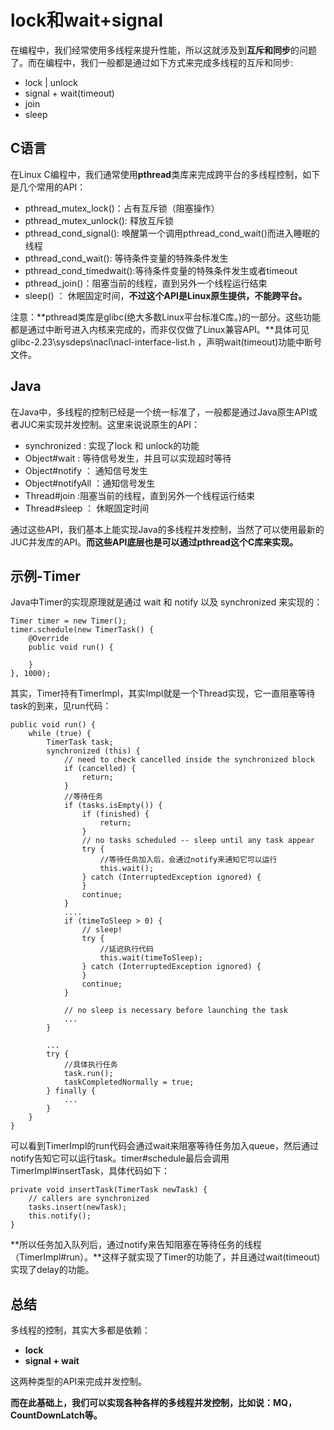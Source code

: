 # lock和wait+signal

在编程中，我们经常使用多线程来提升性能，所以这就涉及到**互斥和同步**的问题了。而在编程中，我们一般都是通过如下方式来完成多线程的互斥和同步:

* lock | unlock 
* signal + wait(timeout) 
* join
* sleep

## C语言

在Linux C编程中，我们通常使用**pthread**类库来完成跨平台的多线程控制，如下是几个常用的API：

* pthread_mutex_lock()：占有互斥锁（阻塞操作）
* pthread_mutex_unlock(): 释放互斥锁
* pthread_cond_signal(): 唤醒第一个调用pthread_cond_wait()而进入睡眠的线程
* pthread_cond_wait(): 等待条件变量的特殊条件发生
* pthread_cond_timedwait():等待条件变量的特殊条件发生或者timeout
* pthread_join()：阻塞当前的线程，直到另外一个线程运行结束
* sleep() ： 休眠固定时间，**不过这个API是Linux原生提供，不能跨平台。**

注意：**pthread类库是glibc(绝大多数Linux平台标准C库。)的一部分。这些功能都是通过中断号进入内核来完成的，而非仅仅做了Linux兼容API。**具体可见 glibc-2.23\sysdeps\nacl\nacl-interface-list.h ，声明wait(timeout)功能中断号文件。

## Java

在Java中，多线程的控制已经是一个统一标准了，一般都是通过Java原生API或者JUC来实现并发控制。这里来说说原生的API：

* synchronized : 实现了lock 和 unlock的功能
* Object#wait : 等待信号发生，并且可以实现超时等待
* Object#notify ： 通知信号发生
* Object#notifyAll ：通知信号发生
* Thread#join :阻塞当前的线程，直到另外一个线程运行结束
* Thread#sleep ： 休眠固定时间

通过这些API，我们基本上能实现Java的多线程并发控制，当然了可以使用最新的JUC并发库的API。**而这些API底层也是可以通过pthread这个C库来实现。**

## 示例-Timer

Java中Timer的实现原理就是通过 wait 和 notify 以及 synchronized  来实现的：

	Timer timer = new Timer();
	timer.schedule(new TimerTask() {
		@Override
		public void run() {

		}
	}, 1000);

其实，Timer持有TimerImpl，其实Impl就是一个Thread实现，它一直阻塞等待task的到来，见run代码：

	public void run() {
		while (true) {
			TimerTask task;
			synchronized (this) {
				// need to check cancelled inside the synchronized block
				if (cancelled) {
					return;
				}
				//等待任务
				if (tasks.isEmpty()) {
					if (finished) {
						return;
					}
					// no tasks scheduled -- sleep until any task appear
					try {
						//等待任务加入后，会通过notify来通知它可以运行
						this.wait();
					} catch (InterruptedException ignored) {
					}
					continue;
				}
				....
				if (timeToSleep > 0) {
					// sleep!
					try {
						//延迟执行代码
						this.wait(timeToSleep);
					} catch (InterruptedException ignored) {
					}
					continue;
				}

				// no sleep is necessary before launching the task
				...
			}

			...
			try {
				//具体执行任务
				task.run();
				taskCompletedNormally = true;
			} finally {
				...
			}
		}
	}

可以看到TimerImpl的run代码会通过wait来阻塞等待任务加入queue，然后通过notify告知它可以运行task。timer#schedule最后会调用TimerImpl#insertTask，具体代码如下：

	private void insertTask(TimerTask newTask) {
		// callers are synchronized
		tasks.insert(newTask);
		this.notify();
	}

**所以任务加入队列后，通过notify来告知阻塞在等待任务的线程（TimerImpl#run）。**这样子就实现了Timer的功能了，并且通过wait(timeout)实现了delay的功能。

## 总结

多线程的控制，其实大多都是依赖：

* **lock**
* **signal + wait**

这两种类型的API来完成并发控制。

**而在此基础上，我们可以实现各种各样的多线程并发控制，比如说：MQ，CountDownLatch等。**
